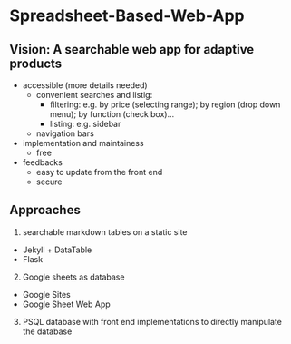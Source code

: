 # Spreadsheet-Based-Web-App

## Vision: A searchable web app for adaptive products 
- accessible (more details needed)
  - convenient searches and listig: 
    - filtering: e.g. by price (selecting range); by region (drop down menu); by function (check box)...
    - listing: e.g. sidebar 
  - navigation bars 
- implementation and maintainess 
  - free 
- feedbacks 
  - easy to update from the front end 
  - secure 


## Approaches 

1. searchable markdown tables on a static site 
  - Jekyll + DataTable
  - Flask 
2. Google sheets as database 
  - Google Sites 
  - Google Sheet Web App 
3. PSQL database with front end implementations to directly manipulate the database
